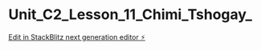 # Unit_C2_Lesson_11_Chimi_Tshogay_

[Edit in StackBlitz next generation editor ⚡️](https://stackblitz.com/~/github.com/chiMIT1/Unit_C2_Lesson_11_Chimi_Tshogay_)
